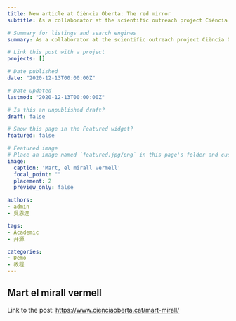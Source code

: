 ```yaml
---
title: New article at Ciència Oberta: The red mirror
subtitle: As a collaborator at the scientific outreach project Ciència Oberta, I have written a new entry!

# Summary for listings and search engines
summary: As a collaborator at the scientific outreach project Ciència Oberta, I have written a new entry!

# Link this post with a project
projects: []

# Date published
date: "2020-12-13T00:00:00Z"

# Date updated
lastmod: "2020-12-13T00:00:00Z"

# Is this an unpublished draft?
draft: false

# Show this page in the Featured widget?
featured: false

# Featured image
# Place an image named `featured.jpg/png` in this page's folder and customize its options here.
image:
  caption: 'Mart, el mirall vermell'
  focal_point: ""
  placement: 2
  preview_only: false

authors:
- admin
- 吳恩達

tags:
- Academic
- 开源

categories:
- Demo
- 教程
---
```


## Mart el mirall vermell

Link to the post: https://www.cienciaoberta.cat/mart-mirall/

